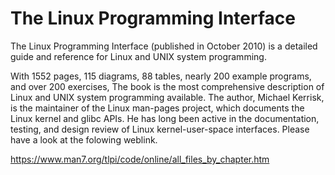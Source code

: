 # The Linux Programming Interface

The Linux Programming Interface (published in October 2010) is a detailed guide and 
reference for Linux and UNIX system programming.

With 1552 pages, 115 diagrams, 88 tables, nearly 200 example programs, and over 200 
exercises, The book is the most comprehensive description of Linux and UNIX system 
programming available. The author, Michael Kerrisk, is the maintainer of the Linux 
man-pages project, which documents the Linux kernel and glibc APIs. He has long been 
active in the documentation, testing, and design review of Linux kernel-user-space 
interfaces. Please have a look at the folowing weblink. 

https://www.man7.org/tlpi/code/online/all_files_by_chapter.htm
